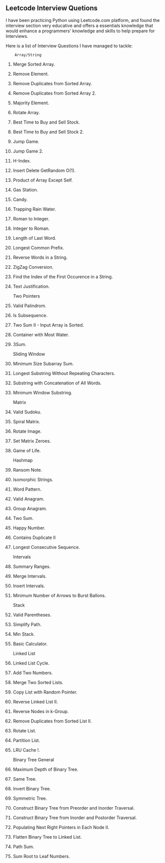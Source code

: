 ## Leetcode Interview Quetions

I have been practicing Python using Leetcode.com platform, and found the interview section very educative and 
offers a essentials knowledge that would enhance a programmers' knowledge and skills to help prepare for 
Interviews.

Here is a list of Interview Questions I have managed to tackle:

        Array/String

 01. Merge Sorted Array.
 02. Remove Element.
 03. Remove Duplicates from Sorted Array.
 04. Remove Duplicates from Sorted Array 2.
 05. Majority Element.
 06. Rotate Array.
 07. Best Time to Buy and Sell Stock.
 08. Best Time to Buy and Sell Stock 2.
 09. Jump Game.
 10. Jump Game 2.
 11. H-Index.
 12. Insert Delete GetRandom O(1).
 13. Product of Array Except Self.
 14. Gas Station.
 15. Candy.
 16. Trapping Rain Water.
 17. Roman to Integer.
 18. Integer to Roman.
 19. Length of Last Word.
 20. Longest Common Prefix.
 21. Reverse Words in a String.
 22. ZigZag Conversion.
 23. Find the Index of the First Occurence in a String.
 24. Text Justification.

        Two Pointers 

 25. Valid Palindrom.
 26. Is Subsequence. 
 27. Two Sum II - Input Array is Sorted.
 28. Container with Most Water.
 29. 3Sum.
 
        Sliding Window 
 
 30. Minimum Size Subarray Sum.
 31. Longest Substring Without Repeating Characters.
 32. Substring with Concatenation of All Words.
 33. Minimum Window Substring.

        Matrix 
 
 34. Valid Sudoku.
 35. Spiral Matrix.
 36. Rotate Image.
 37. Set Matrix Zeroes.
 38. Game of Life.
 
        Hashmap
 
 39. Ransom Note.
 40. Isomorphic Strings.
 41. Word Pattern.
 42. Valid Anagram.
 43. Group Anagram.
 44. Two Sum.
 45. Happy Number.
 46. Contains Duplicate II
 47. Longest Consecutive Sequence.

       Intervals

 48. Summary Ranges.
 49. Merge Intervals.
 50. Insert Intervals.
 51. Minimum Number of Arrows to Burst Ballons.

       Stack

 51. Valid Parentheses.
 52. Simplify Path.
 53. Min Stack.
 54. Basic Calculator.

        Linked List

 55. Linked List Cycle.
 56. Add Two Numbers.
 57. Merge Two Sorted Lists.
 58. Copy List with Random Pointer.
 59. Reverse Linked List II.
 60. Reverse Nodes in k-Group.
 61. Remove Duplicates from Sorted List II.
 62. Rotate List.
 63. Partition List.
 64. LRU Cache !.

        Binary Tree General

 65. Maximum Depth of Binary Tree.
 66. Same Tree.
 67. Invert Binary Tree.
 68. Symmetric Tree.
 69. Construct Binary Tree from Preorder and Inorder Traversal.
 70. Construct Binary Tree from Inorder and Postorder Traversal.
 71. Populating Next Right Pointers in Each Node II.
 72. Flatten Binary Tree to Linked List.
 73. Path Sum.
 74. Sum Root to Leaf Numbers.
